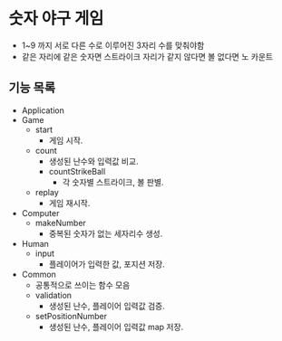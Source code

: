 # 숫자 야구 게임
* 1~9 까지 서로 다른 수로 이루어진 3자리 수를 맞춰야함
* 같은 자리에 같은 숫자면 스트라이크 자리가 같지 않다면 볼 없다면 노 카운트

## 기능 목록
* Application
* Game
    * start
        * 게임 시작.
    * count
        * 생성된 난수와 입력값 비교.
        * countStrikeBall
            * 각 숫자별 스트라이크, 볼 판별.
    * replay
        * 게임 재시작.
* Computer
    * makeNumber
        * 중복된 숫자가 없는 세자리수 생성.
* Human
    * input
        * 플레이어가 입력한 값, 포지션 저장.
* Common
    * 공통적으로 쓰이는 함수 모음
    * validation
        * 생성된 난수, 플레이어 입력값 검증.
    * setPositionNumber
        * 생성된 난수, 플레이어 입력값 map 저장.
